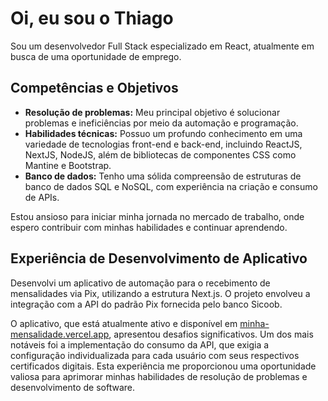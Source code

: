 # Oi, eu sou o Thiago

Sou um desenvolvedor Full Stack especializado em React, atualmente em busca de uma oportunidade de emprego.

## Competências e Objetivos

- **Resolução de problemas:** Meu principal objetivo é solucionar problemas e ineficiências por meio da automação e programação.
- **Habilidades técnicas:** Possuo um profundo conhecimento em uma variedade de tecnologias front-end e back-end, incluindo ReactJS, NextJS, NodeJS, além de bibliotecas de componentes CSS como Mantine e Bootstrap.
- **Banco de dados:** Tenho uma sólida compreensão de estruturas de banco de dados SQL e NoSQL, com experiência na criação e consumo de APIs.

Estou ansioso para iniciar minha jornada no mercado de trabalho, onde espero contribuir com minhas habilidades e continuar aprendendo.

## Experiência de Desenvolvimento de Aplicativo

Desenvolvi um aplicativo de automação para o recebimento de mensalidades via Pix, utilizando a estrutura Next.js. O projeto envolveu a integração com a API do padrão Pix fornecida pelo banco Sicoob.

O aplicativo, que está atualmente ativo e disponível em [minha-mensalidade.vercel.app](https://minha-mensalidade.vercel.app/), apresentou desafios significativos. Um dos mais notáveis foi a implementação do consumo da API, que exigia a configuração individualizada para cada usuário com seus respectivos certificados digitais. Esta experiência me proporcionou uma oportunidade valiosa para aprimorar minhas habilidades de resolução de problemas e desenvolvimento de software.
